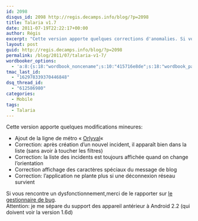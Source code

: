 ```yaml
---
id: 2098
disqus_id: 2098 http://regis.decamps.info/blog/?p=2098
title: Talaria v1.7
date: 2011-07-19T22:22:17+00:00
author: Régis
excerpt: "Cette version apporte quelques corrections d'anomalies. Si vous rencontre un dysfonctionnement,merci de le rapporter sur le gestionnaire de bug"
layout: post
guid: http://regis.decamps.info/blog/?p=2098
permalink: /blog/2011/07/talaria-v1-7/
wordbooker_options:
  - 'a:8:{s:18:"wordbook_noncename";s:10:"415716e8de";s:18:"wordbook_page_post";s:4:"-100";s:18:"wordbook_orandpage";s:1:"2";s:23:"wordbook_default_author";s:1:"1";s:23:"wordbook_extract_length";s:3:"256";s:19:"wordbook_actionlink";s:3:"300";s:18:"wordbook_attribute";s:0:"";s:29:"wordbooker_status_update_text";s:33:"New blog post :  %title% - %link%";}'
tmac_last_id:
  - "162978339370446848"
dsq_thread_id:
  - "612586980"
categories:
  - Mobile
tags:
  - Talaria
---
```

Cette version apporte quelques modifications mineures:

  * Ajout de la ligne de métro « [Orlyval](http://fr.wikipedia.org/wiki/Orlyval)« 
  * Correction: après création d’un nouvel incident, il apparaît bien dans la liste (sans avoir à toucher les filtres)
  * Correction: la liste des incidents est toujours affichée quand on change l’orientation
  * Correction affichage des caractères spéciaux du message de blog
  * Correction: l’application ne plante plus si une déconnexion réseau survient

<div>
  Si vous rencontre un dysfonctionnement,merci de le rapporter sur <a title="bitbucket" href="https://bitbucket.org/regis/talaria/issues?">le gestionnaire de bug</a>.
</div>

<div>
  Attention: je me sépare du support des appareil antérieur à Android 2.2 (qui doivent voir la version 1.6d)
</div>
